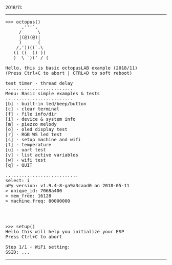 2018/11:




-----------------------
<pre>
>>> octopus()
      ,'''`.
     /      \
     |(@)(@)|
     )      (
    /,'))((`.\
   (( ((  )) ))
   )  \ `)(' / (

Hello, this is basic octopusLAB example (2018/11)
(Press Ctrl+C to abort | CTRL+D to soft reboot)

test timer - thread delay
.........................
Menu: Basic simple examples & tests
.........................
[b] - built-in led/beep/button
[c] - clear terminal
[f] - file info/dir
[i] - device & system info
[m] - piezzo melody
[o] - oled display test
[r] - RGB WS led test
[s] - setup machine and wifi
[t] - temperature
[u] - uart test
[v] - list active variables
[w] - wifi test
[q] - QUIT

...........................
select: i
uPy version: v1.9.4-8-ga9a3caad0 on 2018-05-11
> unique_id: 7068a400
> mem_free: 16128
> machine.freq: 80000000




>>> setup()
Hello this will help you initialize your ESP
Press Ctrl+C to abort

Step 1/1 - WiFi setting:
SSID: ...
</pre>
-----------------------
